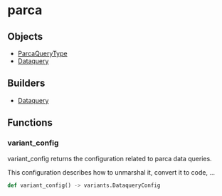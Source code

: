 # <span class="badge package-variant-dataquery"></span> parca

## Objects

 * <span class="badge object-type-enum"></span> [ParcaQueryType](./object-ParcaQueryType.md)
 * <span class="badge object-type-class"></span> [Dataquery](./object-Dataquery.md)
## Builders

 * <span class="badge builder"></span> [Dataquery](./builder-Dataquery.md)
## Functions

### <span class="badge function"></span> variant_config

variant_config returns the configuration related to parca data queries.

This configuration describes how to unmarshal it, convert it to code, …

```python
def variant_config() -> variants.DataqueryConfig
```

